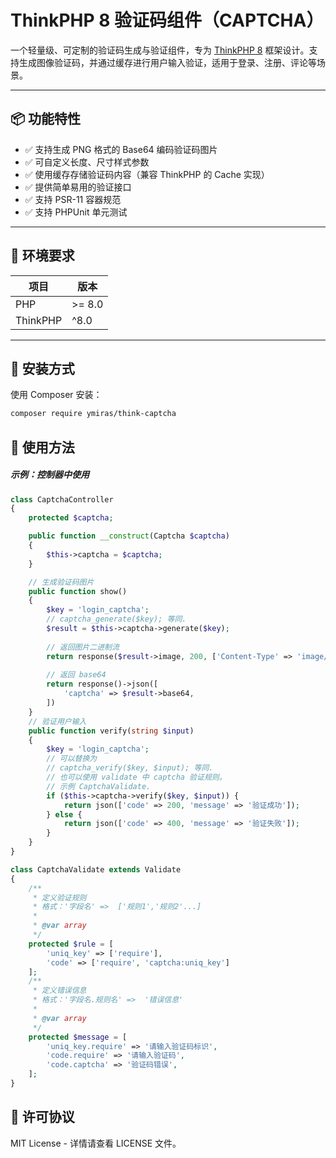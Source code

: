 # ThinkPHP 8 验证码组件（CAPTCHA）

一个轻量级、可定制的验证码生成与验证组件，专为 [ThinkPHP 8](https://github.com/topthink/think) 框架设计。支持生成图像验证码，并通过缓存进行用户输入验证，适用于登录、注册、评论等场景。

---

## 📦 功能特性

- ✅ 支持生成 PNG 格式的 Base64 编码验证码图片
- ✅ 可自定义长度、尺寸样式参数
- ✅ 使用缓存存储验证码内容（兼容 ThinkPHP 的 Cache 实现）
- ✅ 提供简单易用的验证接口
- ✅ 支持 PSR-11 容器规范
- ✅ 支持 PHPUnit 单元测试

---

## 🧰 环境要求

| 项目       | 版本                          |
|----------|-----------------------------|
| PHP      | >= 8.0                      |
| ThinkPHP | ^8.0                        |

---

## 🚀 安装方式

使用 Composer 安装：

```bash
composer require ymiras/think-captcha
```

## 🔧 使用方法

##### 示例：控制器中使用
```php
class CaptchaController
{
    protected $captcha;

    public function __construct(Captcha $captcha)
    {
        $this->captcha = $captcha;
    }

    // 生成验证码图片
    public function show()
    {
        $key = 'login_captcha';
        // captcha_generate($key); 等同.
        $result = $this->captcha->generate($key);
        
        // 返回图片二进制流
        return response($result->image, 200, ['Content-Type' => 'image/png']);
        
        // 返回 base64
        return response()->json([
            'captcha' => $result->base64,
        ])
    }
    // 验证用户输入
    public function verify(string $input)
    {
        $key = 'login_captcha';
        // 可以替换为
        // captcha_verify($key, $input); 等同.
        // 也可以使用 validate 中 captcha 验证规则。
        // 示例 CaptchaValidate.
        if ($this->captcha->verify($key, $input)) {
            return json(['code' => 200, 'message' => '验证成功']);
        } else {
            return json(['code' => 400, 'message' => '验证失败']);
        }
    }
}

class CaptchaValidate extends Validate
{
    /**
     * 定义验证规则
     * 格式：'字段名' =>  ['规则1','规则2'...]
     *
     * @var array
     */
    protected $rule = [
        'uniq_key' => ['require'],
        'code' => ['require', 'captcha:uniq_key']
    ];
    /**
     * 定义错误信息
     * 格式：'字段名.规则名' =>  '错误信息'
     *
     * @var array
     */
    protected $message = [
        'uniq_key.require' => '请输入验证码标识',
        'code.require' => '请输入验证码',
        'code.captcha' => '验证码错误',
    ];
}
```

## 📁 许可协议
MIT License - 详情请查看 LICENSE 文件。